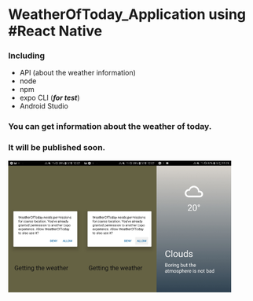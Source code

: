 # WeatherOfToday_Application using #React Native
### Including
- API (about the weather information)
- node
- npm
- expo CLI (***for test***)
- Android Studio

### You can get information about the weather of today.
### It will be published soon.

<img src="1.jpg" width="30%"><img src="2.jpg" width="30%"><img src="screen.jpg" width="30%">
